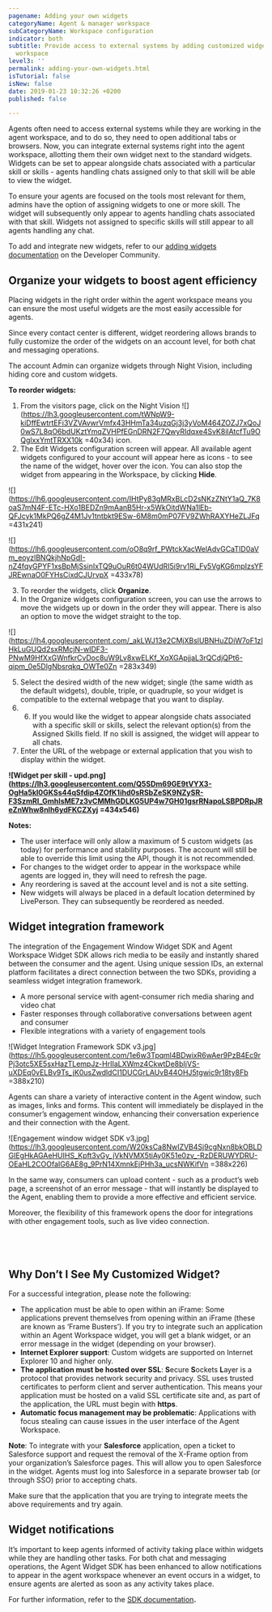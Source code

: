 ```yaml
---
pagename: Adding your own widgets
categoryName: Agent & manager workspace
subCategoryName: Workspace configuration
indicator: both
subtitle: Provide access to external systems by adding customized widgets to the agent
  workspace
level3: ''
permalink: adding-your-own-widgets.html
isTutorial: false
isNew: false
date: 2019-01-23 10:32:26 +0200
published: false

---
```

Agents often need to access external systems while they are working in the agent workspace, and to do so, they need to open additional tabs or browsers. Now, you can integrate external systems right into the agent workspace, allotting them their own widget next to the standard widgets. Widgets can be set to appear alongside chats associated with a particular skill or skills - agents handling chats assigned only to that skill will be able to view the widget.

To ensure your agents are focused on the tools most relevant for them, admins have the option of assigning widgets to one or more skill. The widget will subsequently only appear to agents handling chats associated with that skill. Widgets not assigned to specific skills will still appear to all agents handling any chat.

To add and integrate new widgets, refer to our [adding widgets documentation](https://developers.liveperson.com/guides-agent-workspace-widget.html) on the Developer Community. 

## Organize your widgets to boost agent efficiency

Placing widgets in the right order within the agent workspace means you can ensure the most useful widgets are the most easily accessible for agents.

Since every contact center is different, widget reordering allows brands to fully customize the order of the widgets on an account level, for both chat and messaging operations.

The account Admin can organize widgets through Night Vision, including hiding core and custom widgets.

**To reorder widgets:**

1. From the visitors page, click on the Night Vision ![](https://lh3.googleusercontent.com/tWNpW9-kiDffEwtrtEFi3VZVAvwrVmfx43HHmTa34uzqGj3j3yVoM464ZOZJ7xQoJ0wS7L8qO6bdUKztYmqZVHPfEGnDRN2F7QwyRIdqxe4SvK8ilAtcfTu9OQglxxYmtTRXX10k =40x34) icon.
2. The Edit Widgets configuration screen will appear. All available agent widgets configured to your account will appear here as icons - to see the name of the widget, hover over the icon. You can also stop the widget from appearing in the Workspace, by clicking **Hide**. 

![](https://lh6.googleusercontent.com/IHtPy83gMRxBLcD2sNKzZNtY1aQ_7K8oaS7mN4F-ETc-HXo1BEDZn9mAanB5Hr-x5WkOitdWNa1lEb-QFJcyk1MkPQ6gZ4M1Jv1tntbkt9ESw-6M8m0mP07FV9ZWhRAXYHeZLJFq =431x241)

![](https://lh6.googleusercontent.com/oO8q9rf_PWtckXacWelAdvGCaTID0aVm_eoyzlBNQkjhNpGdI-nZ4fqyGPYF1xsBpMjSsinIxTQ9uOuR6t04WUdRI5i9rv1Ri_Fy5VgKG6mpIzsYFJREwnaO0FYHsCixdCJUrvpX =433x78)

3. To reorder the widgets, click **Organize**.
4. In the Organize widgets configuration screen, you can use the arrows to move the widgets up or down in the order they will appear. There is also an option to move the widget straight to the top. 

![](https://lh4.googleusercontent.com/_akLWJ13e2CMjXBslUBNHuZDiW7oF1zIHkLuGUQd2sxRMcjN-wIDF3-PNwM9HfXxGWnfkrCvDoc8uW9Lv8xwELKf_XqXGApjjaL3rQCdjQPt6-qipm_0e5DlgNbsrqkq_OWTe0Zn =283x349)

5. Select the desired width of the new widget; single (the same width as the default widgets), double, triple, or quadruple, so your widget is compatible to the external webpage that you want to display. 
6. 6. If you would like the widget to appear alongside chats associated with a specific skill or skills, select the relevant option(s) from the Assigned Skills field. If no skill is assigned, the widget will appear to all chats.
7. Enter the URL of the webpage or external application that you wish to display within the widget. 

**![Widget per skill - upd.png](https://lh3.googleusercontent.com/Q5SDm69GE9tVYX3-OgHa5kl0GKSs44qSfdip4ZOfK1ihd0sRSbZeSK9NZySR-F3SzmRI_GmhIsME7z3vCMMhGDLKG5UP4w7GH01gsrRNapoLSBPDRpJReZnWhw8nlh6ydFKCZXyj =434x546)**

**Notes:**

* The user interface will only allow a maximum of 5 custom widgets (as today) for performance and stability purposes. The account will still be able to override this limit using the API, though it is not recommended.
* For changes to the widget order to appear in the workspace while agents are logged in, they will need to refresh the page. 
* Any reordering is saved at the account level and is not a site setting. 
* New widgets will always be placed in a default location determined by LivePerson. They can subsequently be reordered as needed. 

## Widget integration framework

The integration of the Engagement Window Widget SDK and Agent Workspace Widget SDK allows rich media to be easily and instantly shared between the consumer and the agent. Using unique session IDs, an external platform facilitates a direct connection between the two SDKs, providing a seamless widget integration framework.

* A more personal service with agent-consumer rich media sharing and video chat
* Faster responses through collaborative conversations between agent and consumer
* Flexible integrations with a variety of engagement tools

![Widget Integration Framework SDK v3.jpg](https://lh5.googleusercontent.com/1e6w3Tpqml4BDwixR6wAer9PzB4Ec9rPj3otc5XE5sxHazTLempJz-HrIIaLXWmz4CkwtDe8bIjVS-uXDEq0vELBv9Ts_jK0usZwdldCI1DUCGrLAUvB44OHJ5tgwic9r18ty8Fb =388x210)

Agents can share a variety of interactive content in the Agent window, such as images, links and forms. This content will immediately be displayed in the consumer’s engagement window, enhancing their conversation experience and their connection with the Agent.

 ![Engagement window widget SDK v3.jpg](https://lh3.googleusercontent.com/W20ksCa8NwIZVB4Sj9cgNxn8bkOBLDGIEgHkAGAeHUIHS_Kpft3vGy_jVkNVMX5tiAy0K51e0zv_-RzDERUWYDRU-OEaHL2COOfaIG6AE8g_9PrN14XmnkEjPHh3a_ucsNWKifVn =388x226)

In the same way, consumers can upload content - such as a product’s web page, a screenshot of an error message - that will instantly be displayed to the Agent, enabling them to provide a more effective and efficient service. 

Moreover, the flexibility of this framework opens the door for integrations with other engagement tools, such as live video connection.

##  

## Why Don’t I See My Customized Widget?

For a successful integration, please note the following:

* The application must be able to open within an iFrame: Some applications prevent themselves from opening within an iFrame (these are known as ‘Frame Busters’). If you try to integrate such an application within an Agent Workspace widget, you will get a blank widget, or an error message in the widget (depending on your browser).
* **Internet Explorer support**: Custom widgets are supported on Internet Explorer 10 and higher only.
* **The application must be hosted over SSL**: **S**ecure **S**ockets **L**ayer is a protocol that provides network security and privacy. SSL uses trusted certificates to perform client and server authentication. This means your application must be hosted on a valid SSL certificate site and, as part of the application, the URL must begin with **https**.
* **Automatic focus management may be problematic**: Applications with focus stealing can cause issues in the user interface of the Agent Workspace.

**Note**: To integrate with your **Salesforce** application, open a ticket to Salesforce support and request the removal of the X-Frame option from your organization’s Salesforce pages. This will allow you to open Salesforce in the widget. Agents must log into Salesforce in a separate browser tab (or through SSO) prior to accepting chats.

Make sure that the application that you are trying to integrate meets the above requirements and try again.

## Widget notifications

It’s important to keep agents informed of activity taking place within widgets while they are handling other tasks. For both chat and messaging operations, the Agent Widget SDK has been enhanced to allow notifications to appear in the agent workspace whenever an event occurs in a widget, to ensure agents are alerted as soon as any activity takes place. 

  
For further information, refer to the [SDK documentation](https://developers.liveperson.com/agent-workspace-sdk-overview.html)**.** 